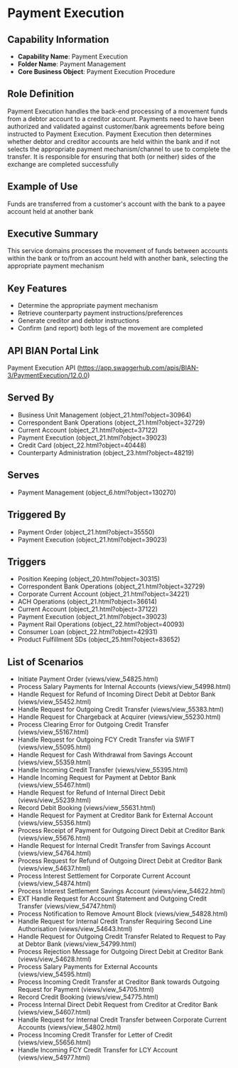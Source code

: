 # Payment Execution

## Capability Information
- **Capability Name**: Payment Execution
- **Folder Name**: Payment Management
- **Core Business Object**: Payment Execution Procedure

## Role Definition
Payment Execution handles the back-end processing of a movement funds from a debtor account to a creditor account. Payments need to have been authorized and validated against customer/bank agreements before being instructed to Payment Execution. Payment Execution then determines whether debtor and creditor accounts are held within the bank and if not selects the appropriate payment mechanism/channel to use to complete the transfer. It is responsible for ensuring that both (or neither) sides of the exchange are completed successfully

## Example of Use
Funds are transferred from a customer's account with the bank to a payee account held at another bank

## Executive Summary
This service domains processes the movement of funds between accounts within the bank or to/from an account held with another bank, selecting the appropriate payment mechanism

## Key Features
- Determine the appropriate payment mechanism
- Retrieve counterparty payment instructions/preferences
- Generate creditor and debtor instructions
- Confirm (and report) both legs of the movement are completed

## API BIAN Portal Link
Payment Execution API (https://app.swaggerhub.com/apis/BIAN-3/PaymentExecution/12.0.0)

## Served By
- Business Unit Management (object_21.html?object=30964)
- Correspondent Bank Operations (object_21.html?object=32729)
- Current Account (object_21.html?object=37122)
- Payment Execution (object_21.html?object=39023)
- Credit Card (object_22.html?object=40448)
- Counterparty Administration (object_23.html?object=48219)

## Serves
- Payment Management (object_6.html?object=130270)

## Triggered By
- Payment Order (object_21.html?object=35550)
- Payment Execution (object_21.html?object=39023)

## Triggers
- Position Keeping (object_20.html?object=30315)
- Correspondent Bank Operations (object_21.html?object=32729)
- Corporate Current Account (object_21.html?object=34221)
- ACH Operations (object_21.html?object=36614)
- Current Account (object_21.html?object=37122)
- Payment Execution (object_21.html?object=39023)
- Payment Rail Operations (object_22.html?object=40093)
- Consumer Loan (object_22.html?object=42931)
- Product Fulfillment SDs (object_25.html?object=83652)

## List of Scenarios
- Initiate Payment Order (views/view_54825.html)
- Process Salary Payments for Internal Accounts (views/view_54998.html)
- Handle Request for Refund of Incoming Direct Debit at Debtor Bank (views/view_55452.html)
- Handle Request for Outgoing Credit Transfer (views/view_55383.html)
- Handle Request for Chargeback at Acquirer (views/view_55230.html)
- Process Clearing Error for Outgoing Credit Transfer (views/view_55167.html)
- Handle Request for Outgoing FCY Credit Transfer via SWIFT (views/view_55095.html)
- Handle Request for Cash Withdrawal from Savings Account (views/view_55359.html)
- Handle Incoming Credit Transfer (views/view_55395.html)
- Handle Incoming Request for Payment at Debtor Bank (views/view_55467.html)
- Handle Request for Refund of Internal Direct Debit (views/view_55239.html)
- Record Debit Booking (views/view_55631.html)
- Handle Request for Payment at Creditor Bank for External Account (views/view_55356.html)
- Process Receipt of Payment for Outgoing Direct Debit at Creditor Bank (views/view_55676.html)
- Handle Request for Internal Credit Transfer from Savings Account (views/view_54764.html)
- Process Request for Refund of Outgoing Direct Debit at Creditor Bank (views/view_54637.html)
- Process Interest Settlement for Corporate Current Account (views/view_54874.html)
- Process Interest Settlement Savings Account (views/view_54622.html)
- EXT Handle Request for Account Statement and Outgoing Credit Transfer (views/view_54747.html)
- Process Notification to Remove Amount Block (views/view_54828.html)
- Handle Request for Internal Credit Transfer Requiring Second Line Authorisation (views/view_54643.html)
- Handle Request for Outgoing Credit Transfer Related to Request to Pay at Debtor Bank (views/view_54799.html)
- Process Rejection Message for Outgoing Direct Debit at Creditor Bank (views/view_54628.html)
- Process Salary Payments for External Accounts (views/view_54595.html)
- Process Incoming Credit Transfer at Creditor Bank towards Outgoing Request for Payment (views/view_54705.html)
- Record Credit Booking (views/view_54775.html)
- Process Internal Direct Debit Request from Creditor at Creditor Bank (views/view_54607.html)
- Handle Request for Internal Credit Transfer between Corporate Current Accounts (views/view_54802.html)
- Process Incoming Credit Transfer for Letter of Credit (views/view_55656.html)
- Handle Incoming FCY Credit Transfer for LCY Account (views/view_54977.html)